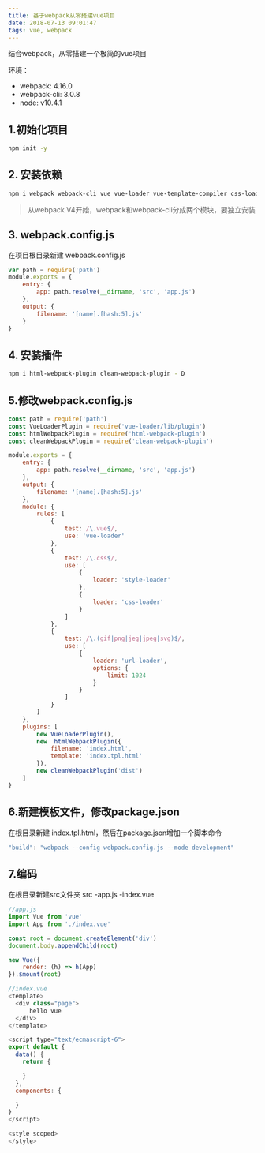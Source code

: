 ```yaml
---
title: 基于webpack从零搭建vue项目
date: 2018-07-13 09:01:47
tags: vue, webpack
---
```


结合webpack，从零搭建一个极简的vue项目

环境：
* webpack: 4.16.0
* webpack-cli: 3.0.8
* node: v10.4.1

## 1.初始化项目
```bash
npm init -y
```

## 2. 安装依赖
```bash
npm i webpack webpack-cli vue vue-loader vue-template-compiler css-loader style-loader -D
```
> 从webpack V4开始，webpack和webpack-cli分成两个模块，要独立安装

## 3. webpack.config.js
在项目根目录新建 webpack.config.js
```js
var path = require('path')
module.exports = {
	entry: {
		app: path.resolve(__dirname, 'src', 'app.js')
	},
	output: {
		filename: '[name].[hash:5].js'
	}
}
```
## 4. 安装插件
```bash
npm i html-webpack-plugin clean-webpack-plugin - D
```

## 5.修改webpack.config.js
```js
const path = require('path')
const VueLoaderPlugin = require('vue-loader/lib/plugin')
const htmlWebpackPlugin = require('html-webpack-plugin')
const cleanWebpackPlugin = require('clean-webpack-plugin')

module.exports = {
    entry: {
        app: path.resolve(__dirname, 'src', 'app.js')
    },
    output: {
        filename: '[name].[hash:5].js'
    },
    module: {
        rules: [
            {
                test: /\.vue$/,
                use: 'vue-loader'
            },
            {
                test: /\.css$/,
                use: [
                    {
                        loader: 'style-loader'
                    },
                    {
                        loader: 'css-loader'
                    }
                ]
            },
            {
                test: /\.(gif|png|jeg|jpeg|svg)$/,
                use: [
                    {
                        loader: 'url-loader',
                        options: {
                            limit: 1024
                        }
                    }
                ]
            }
        ]
    },
    plugins: [
        new VueLoaderPlugin(),
        new  htmlWebpackPlugin({
            filename: 'index.html',
            template: 'index.tpl.html'
        }),
        new cleanWebpackPlugin('dist')
    ]
}
```

## 6.新建模板文件，修改package.json
在根目录新建 index.tpl.html，然后在package.json增加一个脚本命令
```js
"build": "webpack --config webpack.config.js --mode development"
```
 
## 7.编码
在根目录新建src文件夹
src
	-app.js
	-index.vue

```js
//app.js
import Vue from 'vue'
import App from './index.vue'

const root = document.createElement('div')
document.body.appendChild(root)

new Vue({
    render: (h) => h(App)
}).$mount(root)
```

```js
//index.vue
<template>
  <div class="page">
      hello vue
  </div>
</template>

<script type="text/ecmascript-6">
export default {
  data() {
    return {

    }
  },
  components: {

  }
}
</script>

<style scoped>
</style>
```

